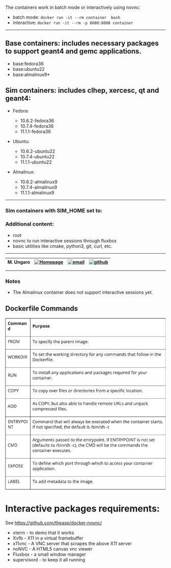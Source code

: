 The containers work in batch mode or interactively using novnc:

* batch mode:  `docker run -it --rm container  bash`
* interactive: `docker run -it --rm -p 8080:8080 container`

---

## Base containers: includes necessary packages to support geant4 and gemc applications.

- base:fedora36
- base:ubuntu22
- base:almalinux9*
  
## Sim containers: includes clhep, xercesc, qt and geant4: 

- Fedora:
  - 10.6.2-fedora36
  - 10.7.4-fedora36
  - 11.1.1-fedora36


- Ubuntu:
  - 10.6.2-ubuntu22
  - 10.7.4-ubuntu22
  - 11.1.1-ubuntu22

- Almalinux:
  - 10.6.2-almalinux9
  - 10.7.4-almalinux9
  - 11.1.1-almalinux9
  
---

### Sim containers with SIM_HOME set to:

### Additional content:

- root
- novnc to run interactive sessions through fluxbox
- basic utilities like cmake, python3, git, curl, etc.

---



| M. Ungaro |   [![Homepage](https://cdn3.iconfinder.com/data/icons/feather-5/24/home-64.png)](https://maureeungaro.github.io/home/)   |        [![email](https://cdn4.iconfinder.com/data/icons/aiga-symbol-signs/439/aiga_mail-64.png)](mailto:ungaro@jlab.org)         | [![github](https://cdn4.iconfinder.com/data/icons/ionicons/512/icon-social-github-64.png)](https://github.com/maureeungaro)  | 
|:---------:|:------------------------------------------------------------------------------------------------------------------------:|:--------------------------------------------------------------------------------------------------------------------------------:|:----------------------------------------------------------------------------------------------------------------------------:|


---

### Notes

- The Almalinux container does not support interactive sessions yet.


## Dockerfile Commands

![Alt dockerfile commands](dockerfile-commands.png?raw=true "dockerfile commands")


# Interactive packages requirements:

See https://github.com/theasp/docker-novnc/

- xterm - to demo that it works
- Xvfb - X11 in a virtual framebuffer
- x11vnc - A VNC server that scrapes the above X11 server
- noNVC - A HTML5 canvas vnc viewer
- Fluxbox - a small window manager
- supervisord - to keep it all running